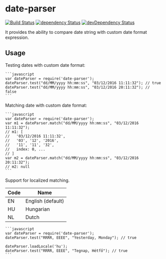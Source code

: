 # date-parser

[![Build Status](https://travis-ci.org/szikszail/date-parser.svg?branch=master)](https://travis-ci.org/szikszail/date-parser) [![dependency Status](https://david-dm.org/szikszail/date-parser.svg)](https://david-dm.org/szikszail/date-parser) [![devDependency Status](https://david-dm.org/szikszail/date-parser/dev-status.svg)](https://david-dm.org/szikszail/date-parser#info=devDependencies)

It provides the ability to compare date string with custom date format expression.

## Usage

Testing dates with custom date format:

    ```javascript
    var dateParser = require('date-parser');
    dateParser.test("dd/MM/yyyy hh:mm:ss", "03/12/2016 11:11:32"); // true
    dateParser.test("dd/MM/yyyy hh:mm:ss", "03/12/2016 20:11:32"); // false
    ```
    
Matching date with custom date format:

    ```javascript
    var dateParser = require('date-parser');
    var m1 = dateParser.match("dd/MM/yyyy hh:mm:ss", "03/12/2016 11:11:32");
    // m1: [
    //   '03/12/2016 11:11:32',
    //   '03', '12', '2016',
    //   '11', '11', '32',
    //   index: 0, ...
    // ]
    var m2 = dateParser.match("dd/MM/yyyy hh:mm:ss", "03/12/2016 20:11:32");
    // m2: null
    ```
    
Support for localized matching.

  | Code | Name |
  |------|------|
  | EN | English (default) |
  | HU | Hungarian |
  | NL | Dutch |

    ```javascript
    var dateParser = require('date-parser');
    dateParser.test("RRRR, EEEE", "Yesterday, Monday"); // true
    
    dateParser.loadLocale('hu');
    dateParser.test("RRRR, EEEE", "Tegnap, Hétfő"); // true
    ```